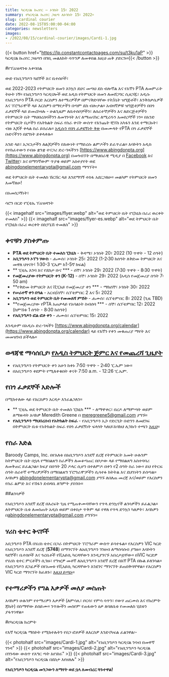 ```yaml
---
title: ካርዲናል ኩሪየር — ኦገስት 15፣ 2022
summary: የካርዲናል ኩሪየር ጋዜጣ ለኦገስት 15፣ 2022።
slug: cardinal courier
date: 2022-08-15T05:00:00-04:00
categories: newsletters
images: 
- /2022/08/15/cardinal-courier/images/Cardi-1.jpg
---
```


{{< button href="https://lp.constantcontactpages.com/su/t3ku1aP" >}}ካርዲናል ኩሪየር ጋዜጣን በገቢ መልእክት ሳጥንዎ ለመቀበል እዚህ ጠቅ ያድርጉ።{{< /button >}}

#የፕሬዝዳንቱ አቀባበል

ውድ የአቢንግዶን ጓደኞች እና ቤተሰቦች፣

ወደ 2022-2023 የትምህርት ዘመን እንኳን ደህና መጣህ ደስ ብሎኛል እና የእኛን PTA ለመምራት ትሁት ነኝ። የአቢንግዶን ካርዲናሎች ወደ አዲስ የትምህርት ዘመን ለመሸጋገር ሲዘጋጁ፣ አዲሱ የአቢንግዶን PTA ቦርድ እርስዎን ለተማሪዎችዎ በምናቅድባቸው የት/ቤት ዝግጅቶች፣ እንቅስቃሴዎች እና ፕሮግራሞች ላይ እርስዎን በማየታችን በጣም ደስ ብሎታል። አብዛኛዎቹ ዝግጅቶቻችን በበጎ ፈቃደኞች ላይ ይመረኮዛሉ - ሁልጊዜም ለቤተሰቦቻችን፣ ለሰራተኞቻችን እና ለድርጅቶቻችን የትምህርት ቤት ማህበረሰባችንን ለመገንባት እና ለማጠናከር ለሚረዱን አመስጋኞች ነን። በአንድ የትምህርት ቤታችን የአትክልት ስፍራ የስራ ቀናት ውስጥ የእንጨት ቺፕስ አካፋን እንደ ተማርኩት፣ ብዙ እጆች ቀላል ስራ ይሰራሉ። [አዲሱን የበጎ ፈቃደኝነት ቅጽ](https://www.abingdonpta.org/volunteer/) በመሙላት የPTA በጎ ፈቃደኞች ቡድናችንን በደግነት ይቀላቀሉ።

አንድ ላይ፣ አጋርነታችን ለልጆቻችን በእውነት የማይረሱ ልምዶችን ይፈጥራል። እባኮትን አዲስ የተከፈተውን የብዙ ቋንቋ ተናጋሪ ድረ-ገጻችንን [https://www.abingdonpta.org](https://www.abingdonpta.org) በመጎብኘት በማህበራዊ ሚዲያ በ [Facebook](https://www.facebook.com/AbingdonElementaryPTA) እና [Twitter](https://twitter.com/abingdonpta)፣ እና በማንኛውም ጥያቄ ወይም አስተያየት ወደ [abingdonelementarypta@gmail.com](mailto:abingdonelementarypta@gmail.com) ማግኘት።

ወደ ትምህርት ቤት ተመለስ ሽርሽር ላይ እንደማገኝ ተስፋ አደርጋለሁ። መልካም የትምህርት ዘመን እመኛለሁ!

በአመስጋኝነት፣

ሳሮን በርድ
የፒቲኤ ፕሬዝዳንት

{{< imagehalf src="images/flyer.webp" alt="ወደ ትምህርት ቤት የፒክኒክ በራሪ ወረቀት ተመለስ" >}}
{{< imagehalf src="images/flyer-es.webp" alt="ወደ ትምህርት ቤት የፒክኒክ በራሪ ወረቀት በስፓኒሽ ተመለስ" >}}

## ቀኖቹን ያስቀምጡ

- **PTA ወደ ትምህርት ቤት ተመለስ ፒክኒክ** - ቅዳሜ፣ ኦገስት 20፣ 2022 (10 ጥዋት - 12 ሰዓት)
- **አቢንግዶን ኦፕን ሃውስ** - ሐሙስ፣ ኦገስት 25፣ 2022 (1-2፡30 ከሰዓት ለቅድመ ትምህርት እና መዋለ ህፃናት፤ 1፡30-3 ፒኤም ከ1-5ኛ ክፍል)
- ** ፒቲኤ እንባ እና የደስታ ቡና *** - ሰኞ፣ ኦገስት 29፣ 2022 (7፡30 ጥዋት - 8፡30 ጥዋት)
- **የመጀመሪያው የትምህርት ቀን (K-12)** - ሰኞ፣ ኦገስት 29፣ 2022 (አዲስ የመጀመሪያ ሰዓት 7፡50 am)
- **የቅድመ ትምህርት እና ቪፒአይ የመጀመሪያ ቀን *** - ማክሰኞ፣ ኦገስት 30፣ 2022
- **የሠራተኛ ቀን በዓል** - አርብ/ሰኞ፣ ሴፕቴምበር 2 እና 5፣ 2022
- **አቢንግዶን ወደ ትምህርት ቤት የመመለሻ ምሽት** - ሐሙስ፣ ሴፕቴምበር 8፣ 2022 (ጊዜ TBD)
- **የመጀመሪያው የPTA አጠቃላይ የአባልነት ስብሰባ *** - ሰኞ፣ ሴፕቴምበር 12፣ 2022 (ከምሽቱ 1 ሰዓት - 8፡30 ከሰዓት)
- **የአቢንግዶን ፎል ፎቶ ቀን** - ሐሙስ፣ ሴፕቴምበር 15፣ 2022

እንዲሁም በአዲሱ ድረ-ገጻችን [https://www.abingdonpta.org/calendar](https://www.abingdonpta.org/calendar) ላይ የእኛን የቀን መቁጠሪያ ማየት እና መመዝገብ ይችላሉ።

## ወዳጃዊ ማሳሰቢያ፡ [የአዲስ ትምህርት ጅምር እና የመጨረሻ ጊዜያት](https://abingdon.apsva.us/post/new-school-start-and-end-times/)

- የአቢንግዶን የትምህርት ቀን አሁን ከቀኑ 7፡50 ጥዋት - 2፡40 ፒ.ኤም ነው።
- በአቢንግዶን ቀደምት የሚለቀቁበት ቀናት 7:50 a.m. - 12:26 ፒ.ኤም.

## የበጎ ፈቃደኞች እድሎች

በሚከተለው ላይ የእርስዎን እርዳታ እንፈልጋለን።

- ** ፒቲኤ ወደ ትምህርት ቤት ተመለስ ፒክኒክ *** - ለማዋቀር፣ በረዶ ለማምጣት ወይም ለማጽዳት እባክዎ Meredith Greene በ [meregreene5@gmail.com](mailto:meregreene5@gmail.com) ያግኙ።
- **የአቢንግዶን ማህበረሰብ የአትክልት ስፍራ** - የአቢንግዶን ኢኮ የድርጊት ቡድንን ለመደገፍ በትምህርት ቤቱ የአትክልት ስፍራ የበጎ ፈቃደኝነት ፍላጎት ካለህ፣እባክህ ሊንኩን ተጫን [እዚህ](https://lp.constantcontactpages.com/su/SjhlqrR?source_id=0061ea0d-9950-4d52-82be-4559d1474d3b&source_type=em&c=)።

## የስራ እድል

Baroody Camps, Inc. በየእለቱ በአቢንግዶን አንደኛ ደረጃ የትምህርት አመት ሁሉንም ከትምህርት ቤት በኋላ የማበልጸግ ስራዎችን ለመቆጣጠር በቦታው ላይ የማበልጸግ አስተባባሪ ለመቅጠር ይፈልጋል። ክፍያ በሰዓት 20 ዶላር ሲሆን በተለምዶ በቀን የ2 ሰዓት ስራ ነው። ይህ የትርፍ ሰዓት ሰራተኛ ተማሪዎቻችን በማበልጸግ ፕሮግራሞቻችን ሲሳተፉ ክትትል እና ደህንነትን ይሰጣል። እባክዎን [abingdonelementarypta@gmail.com](mailto:abingdonelementarypta@gmail.com) ያግኙ ለበለጠ መረጃ እና/ወይም የእርስዎን የስራ ልምድ እና የሽፋን ደብዳቤ ለግምት ያስገቡ።

##ልገሳዎች

የአቢንግዶን አንደኛ ደረጃ በእረፍት ጊዜ የሚጠቀሙባቸውን የጥላ ድንኳኖች ልገሳዎችን ይፈልጋል። ለትምህርት ቤቱ ለመስጠት አዲስ ወይም በቀስታ ጥቅም ላይ የዋለ የጥላ ድንኳን ካለዎት፣ እባክዎን በ[abingdonelementarypta@gmail.com](mailto:abingdonelementarypta@gmail.com) ያግኙን።

## ሃሪስ ቴተር ቅናሾች

አቢንግዶን PTA በሃሪስ ቴተር በጋራ በትምህርት ፕሮግራም ውስጥ ይሳተፋል። የእርስዎን VIC ካርድ የአቢንግዶን አንደኛ ደረጃ (**5748**) በማገናኘት ለአቢንግዶን ገንዘብ ለማሰባሰብ ያግዙ። እባኮትን ጓደኞች፣ ቤተሰቦች እና ጎረቤቶች የቪአይሲ ካርዳቸውን እንዲያገናኙ አበረታቷቸው። በVIC ካርድዎ የሃሪስ ቲተር ምርቶችን ሲገዙ፣ የግዢዎ መቶኛ ለአቢንግዶን አንደኛ ደረጃ በእኛ PTA በኩል ይለገሳል። የአቢንግዶን ደጋፊዎች በየአመቱ የቪአይሲ ካርዳቸውን እንደገና ማገናኘት ይጠበቅባቸዋል። የእርስዎን VIC ካርድ ማገናኘት ከፈለጉ፣ [እዚህ ይጫኑ](https://docs.google.com/forms/d/e/1FAIpQLSeiAe72qt4qTb_b2xmB-TUZByVkD-QxfVNyFEEHGc6sGkFzYQ/viewform)።

## የተማሪዎችን የግል እቃዎች መለያ መስጠት

እባክዎን ሁሉንም የተማሪዎን እቃዎች (ለምሳሌ፣ ቦርሳ፣ የምሳ ሳጥን፣ የውሃ ጠርሙስ እና የክረምት ጃኬት) በስማቸው ይሰይሙ። ንጥሎችን መሰየም የጠፋውን ዕቃ ለባለቤቱ የመመለስ ሂደቱን ያፋጥነዋል።

#የካርዲናል ክረምት

የእኛ ካርዲናል ማስኮት የሚከተሉትን የበጋ ፎቶዎች ለእርስዎ እንድናካፍል ፈልገዋል፡-

{{< photohalf src="images/Cardi-1.jpg" alt="የአቢንግዶን ካርዲናል ንባብ በመዋኛ ገንዳ" >}}
{{< photohalf src="images/Cardi-2.jpg" alt="የአቢንግዶን ካርዲናል በገንዳው ውስጥ የእግር ጣት እየነከሩ" >}}
{{< photohalf src="images/Cardi-3.jpg" alt="የአቢንግዶን ካርዲናል በደስታ እየዘለሉ" >}}

**የአቢንግዶን ካርዲናል መንጋውን ለማየት ወደ ኋላ ለመብረር ጓጉተዋል!**